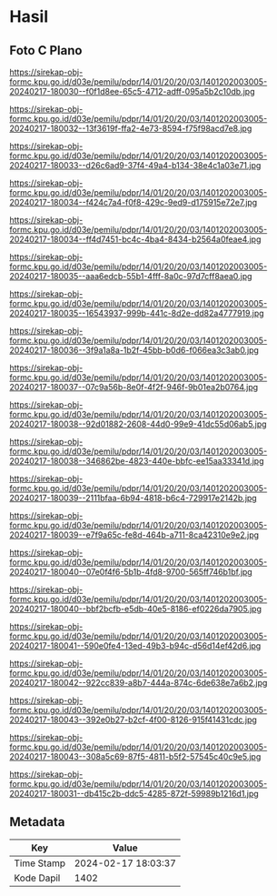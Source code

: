 # Hasil

## Foto C Plano

https://sirekap-obj-formc.kpu.go.id/d03e/pemilu/pdpr/14/01/20/20/03/1401202003005-20240217-180030--f0f1d8ee-65c5-4712-adff-095a5b2c10db.jpg

https://sirekap-obj-formc.kpu.go.id/d03e/pemilu/pdpr/14/01/20/20/03/1401202003005-20240217-180032--13f3619f-ffa2-4e73-8594-f75f98acd7e8.jpg

https://sirekap-obj-formc.kpu.go.id/d03e/pemilu/pdpr/14/01/20/20/03/1401202003005-20240217-180033--d26c6ad9-37f4-49a4-b134-38e4c1a03e71.jpg

https://sirekap-obj-formc.kpu.go.id/d03e/pemilu/pdpr/14/01/20/20/03/1401202003005-20240217-180034--f424c7a4-f0f8-429c-9ed9-d175915e72e7.jpg

https://sirekap-obj-formc.kpu.go.id/d03e/pemilu/pdpr/14/01/20/20/03/1401202003005-20240217-180034--ff4d7451-bc4c-4ba4-8434-b2564a0feae4.jpg

https://sirekap-obj-formc.kpu.go.id/d03e/pemilu/pdpr/14/01/20/20/03/1401202003005-20240217-180035--aaa6edcb-55b1-4fff-8a0c-97d7cff8aea0.jpg

https://sirekap-obj-formc.kpu.go.id/d03e/pemilu/pdpr/14/01/20/20/03/1401202003005-20240217-180035--16543937-999b-441c-8d2e-dd82a4777919.jpg

https://sirekap-obj-formc.kpu.go.id/d03e/pemilu/pdpr/14/01/20/20/03/1401202003005-20240217-180036--3f9a1a8a-1b2f-45bb-b0d6-f066ea3c3ab0.jpg

https://sirekap-obj-formc.kpu.go.id/d03e/pemilu/pdpr/14/01/20/20/03/1401202003005-20240217-180037--07c9a56b-8e0f-4f2f-946f-9b01ea2b0764.jpg

https://sirekap-obj-formc.kpu.go.id/d03e/pemilu/pdpr/14/01/20/20/03/1401202003005-20240217-180038--92d01882-2608-44d0-99e9-41dc55d06ab5.jpg

https://sirekap-obj-formc.kpu.go.id/d03e/pemilu/pdpr/14/01/20/20/03/1401202003005-20240217-180038--346862be-4823-440e-bbfc-ee15aa33341d.jpg

https://sirekap-obj-formc.kpu.go.id/d03e/pemilu/pdpr/14/01/20/20/03/1401202003005-20240217-180039--2111bfaa-6b94-4818-b6c4-729917e2142b.jpg

https://sirekap-obj-formc.kpu.go.id/d03e/pemilu/pdpr/14/01/20/20/03/1401202003005-20240217-180039--e7f9a65c-fe8d-464b-a711-8ca42310e9e2.jpg

https://sirekap-obj-formc.kpu.go.id/d03e/pemilu/pdpr/14/01/20/20/03/1401202003005-20240217-180040--07e0f4f6-5b1b-4fd8-9700-565ff746b1bf.jpg

https://sirekap-obj-formc.kpu.go.id/d03e/pemilu/pdpr/14/01/20/20/03/1401202003005-20240217-180040--bbf2bcfb-e5db-40e5-8186-ef0226da7905.jpg

https://sirekap-obj-formc.kpu.go.id/d03e/pemilu/pdpr/14/01/20/20/03/1401202003005-20240217-180041--590e0fe4-13ed-49b3-b94c-d56d14ef42d6.jpg

https://sirekap-obj-formc.kpu.go.id/d03e/pemilu/pdpr/14/01/20/20/03/1401202003005-20240217-180042--922cc839-a8b7-444a-874c-6de638e7a6b2.jpg

https://sirekap-obj-formc.kpu.go.id/d03e/pemilu/pdpr/14/01/20/20/03/1401202003005-20240217-180043--392e0b27-b2cf-4f00-8126-915f41431cdc.jpg

https://sirekap-obj-formc.kpu.go.id/d03e/pemilu/pdpr/14/01/20/20/03/1401202003005-20240217-180043--308a5c69-87f5-4811-b5f2-57545c40c9e5.jpg

https://sirekap-obj-formc.kpu.go.id/d03e/pemilu/pdpr/14/01/20/20/03/1401202003005-20240217-180031--db415c2b-ddc5-4285-872f-59989b1216d1.jpg


## Metadata

| Key        | Value               |
| ---------- | ------------------- |
| Time Stamp | 2024-02-17 18:03:37 |
| Kode Dapil | 1402                |



